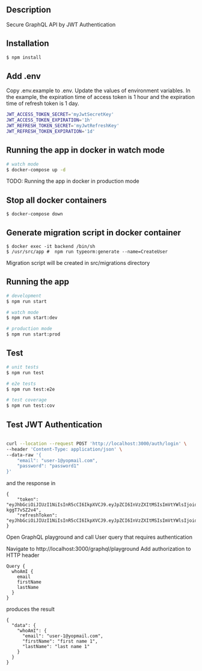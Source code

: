 ## Description

Secure GraphQL API by JWT Authentication

## Installation

```bash
$ npm install
```

## Add .env

Copy .env.example to .env.
Update the values of environment variables. In the example,
the expiration time of access token is 1 hour and the expiration time of refresh token is 1 day.

```bash
JWT_ACCESS_TOKEN_SECRET='myJwtSecretKey'
JWT_ACCESS_TOKEN_EXPIRATION='1h'
JWT_REFRESH_TOKEN_SECRET='myJwtRefreshKey'
JWT_REFRESH_TOKEN_EXPIRATION='1d'
```

## Running the app in docker in watch mode

```bash
# watch mode
$ docker-compose up -d
```

TODO: Running the app in docker in production mode

## Stop all docker containers

```
$ docker-compose down
```

## Generate migration script in docker container

```
$ docker exec -it backend /bin/sh
$ /usr/src/app #  npm run typeorm:generate --name=CreateUser
```

Migration script will be created in src/migrations directory

## Running the app

```bash
# development
$ npm run start

# watch mode
$ npm run start:dev

# production mode
$ npm run start:prod
```

## Test

```bash
# unit tests
$ npm run test

# e2e tests
$ npm run test:e2e

# test coverage
$ npm run test:cov
```

## Test JWT Authentication

```bash

curl --location --request POST 'http://localhost:3000/auth/login' \
--header 'Content-Type: application/json' \
--data-raw '{
    "email": "user-1@yopmail.com",
    "password": "password1"
}'

```

and the response in

```
{
    "token": "eyJhbGciOiJIUzI1NiIsInR5cCI6IkpXVCJ9.eyJpZCI6InVzZXItMSIsImVtYWlsIjoidXNlci0xQHlvcG1haWwuY29tIiwiaWF0IjoxNjYwNjYzODU2LCJleHAiOjE2NjA2Njc0NTZ9.uGUTA4grbcd5ICMyurO6dE5KZAeXMNI-kggT7vSZ2v4",
    "refreshToken": "eyJhbGciOiJIUzI1NiIsInR5cCI6IkpXVCJ9.eyJpZCI6InVzZXItMSIsImVtYWlsIjoidXNlci0xQHlvcG1haWwuY29tIiwiaWF0IjoxNjYwNjYzODU2LCJleHAiOjE2NjA3NTAyNTZ9.3y8wGgIdRBPaCafcpqP4qG7Ly1e4AP3xXuyaAex5gkA"
}
```

Open GraphQL playground and call User query that requires authentication

Navigate to http://localhost:3000/graphql/playground
Add authorization to HTTP header

```
Query {
  whoAmI {
    email
    firstName
    lastName
  }
}

```

produces the result

```
{
  "data": {
    "whoAmI": {
      "email": "user-1@yopmail.com",
      "firstName": "first name 1",
      "lastName": "last name 1"
    }
  }
}

```
